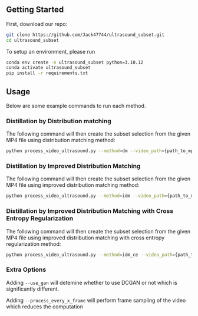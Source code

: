 ## Getting Started

First, download our repo:
```bash
git clone https://github.com/Jack47744/ultrasound_subset.git
cd ultrasound_subset
```

To setup an environment, please run

```bash
conda env create -n ultrasound_subset python=3.10.12
conda activate ultrasound_subset
pip install -r requirements.txt
```

## Usage
Below are some example commands to run each method.

### Distillation by Distribution matching
The following command will then create the subset selection from the given MP4 file using distribution matching method:
```bash
python process_video_ultrasound.py --method=dm --video_path={path_to_mp4_file} --output_path={path_to_output_subset_frame}
```

### Distillation by Improved Distribution Matching
The following command will then create the subset selection from the given MP4 file using improved distribution matching method:
```bash
python process_video_ultrasound.py --method=idm --video_path={path_to_mp4_file} --output_path={path_to_output_subset_frame}
```

### Distillation by Improved Distribution Matching with Cross Entropy Regularization
The following command will then create the subset selection from the given MP4 file using improved distribution matching with cross entropy regularization method:
```bash
python process_video_ultrasound.py --method=idm_ce --video_path={path_to_mp4_file} --output_path={path_to_output_subset_frame}
```

### Extra Options
Adding ```--use_gan``` will detemine whether to use DCGAN or not which is significantly different.

Adding ```--process_every_x_frame``` will perform frame sampling of the video which reduces the computation

